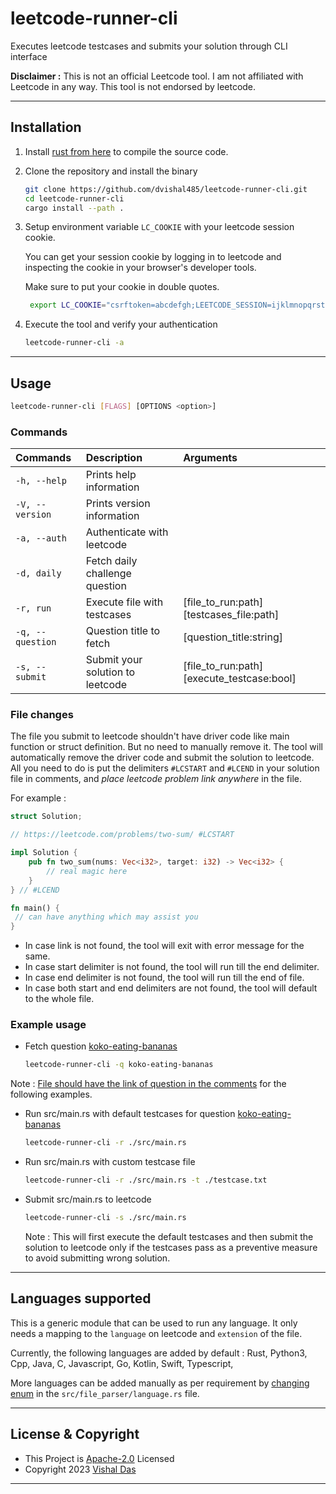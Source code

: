 # leetcode-runner-cli

Executes leetcode testcases and submits your solution through CLI interface

**Disclaimer :** This is not an official Leetcode tool. I am not affiliated with Leetcode in any way. This tool is not endorsed by leetcode.

---

## Installation

1. Install [rust from here](https://www.rust-lang.org/tools/install) to compile the source code.

1. Clone the repository and install the binary

    ```bash
    git clone https://github.com/dvishal485/leetcode-runner-cli.git
    cd leetcode-runner-cli
    cargo install --path .
    ```

1. Setup environment variable `LC_COOKIE` with your leetcode session cookie.

   You can get your session cookie by logging in to leetcode and inspecting the cookie in your browser's developer tools.

   Make sure to put your cookie in double quotes.

   ```bash
    export LC_COOKIE="csrftoken=abcdefgh;LEETCODE_SESSION=ijklmnopqrstuvwxyz;"
    ```

1. Execute the tool and verify your authentication

    ```bash
    leetcode-runner-cli -a
    ```

---

## Usage

```bash
leetcode-runner-cli [FLAGS] [OPTIONS <option>]
```

### Commands

| Commands         | Description                      | Arguments                                  |
| :--------------- | :------------------------------- | :----------------------------------------- |
| `-h, --help`     | Prints help information          |                                            |
| `-V, --version`  | Prints version information       |                                            |
| `-a, --auth`     | Authenticate with leetcode       |                                            |
| `-d, daily`      | Fetch daily challenge question   |                                            |
| `-r, run`        | Execute file with testcases      | [file_to_run:path] [testcases_file:path]   |
| `-q, --question` | Question title to fetch          | [question_title:string]                    |
| `-s, --submit`   | Submit your solution to leetcode | [file_to_run:path] [execute_testcase:bool] |

### File changes

The file you submit to leetcode shouldn't have driver code like main function or struct definition. But no need to manually remove it. The tool will automatically remove the driver code and submit the solution to leetcode. All you need to do is put the delimiters `#LCSTART` and `#LCEND` in your solution file in comments, and *place leetcode problem link anywhere* in the file.

For example :

```rust
struct Solution;

// https://leetcode.com/problems/two-sum/ #LCSTART

impl Solution {
    pub fn two_sum(nums: Vec<i32>, target: i32) -> Vec<i32> {
        // real magic here
    }
} // #LCEND

fn main() {
 // can have anything which may assist you
}
```

- In case link is not found, the tool will exit with error message for the same.
- In case start delimiter is not found, the tool will run till the end delimiter.
- In case end delimiter is not found, the tool will run till the end of file.
- In case both start and end delimiters are not found, the tool will default to the whole file.

### Example usage

- Fetch question [koko-eating-bananas](https://leetcode.com/problems/koko-eating-bananas/)

    ```bash
    leetcode-runner-cli -q koko-eating-bananas
    ```

Note : [File should have the link of question in the comments](#file-changes) for the following examples.

- Run src/main.rs with default testcases for question [koko-eating-bananas](https://leetcode.com/problems/koko-eating-bananas/)

    ```bash
    leetcode-runner-cli -r ./src/main.rs
    ```

- Run src/main.rs with custom testcase file

    ```bash
    leetcode-runner-cli -r ./src/main.rs -t ./testcase.txt
    ```

- Submit src/main.rs to leetcode

    ```bash
    leetcode-runner-cli -s ./src/main.rs
    ```

    Note : This will first execute the default testcases and then submit the solution to leetcode only if the testcases pass as a preventive measure to avoid submitting wrong solution.

---

## Languages supported

This is a generic module that can be used to run any language. It only needs a mapping to the `language` on leetcode and `extension` of the file.

Currently, the following languages are added by default :
Rust, Python3, Cpp, Java, C, Javascript, Go, Kotlin, Swift, Typescript,

More languages can be added manually as per requirement by [changing enum](https://github.com/dvishal485/leetcode-runner-cli/blob/main/src/file_parser/language.rs) in the `src/file_parser/language.rs` file.

---

## License & Copyright

- This Project is [Apache-2.0](./LICENSE) Licensed
- Copyright 2023 [Vishal Das](https://github.com/dvishal485)

---
